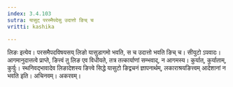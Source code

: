 ```yaml
---
index: 3.4.103
sutra: यासुट् परस्मैपदेसु उदात्तो ङिच् च
vritti: kashika

---
```

लिङः इत्येव। परसमैपदविषयसय् लिङो यासुडागमो भवति, स च उदात्तो भवति ङिच् च। सीयुटो ऽपवादः। आगमानुदात्तत्वे प्राप्ते, ङित्त्वं तु लिङ एव विधीयते, तत्र तत्कार्याणां सम्भवाद्, न आगमस्य। कुर्यात्, कुर्याताम्, कुर्युः। स्थनिवद्भावादेव लिङादेशस्य ङित्त्वे सिद्धे यासुटो ङिद्वचनं ज्ञापनार्थम्, लकाराश्रयङित्त्वम् आदेशानां न भवति इति। अचिनवम्। अकरवम्।